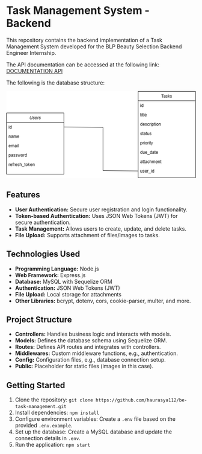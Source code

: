 # Task Management System - Backend

This repository contains the backend implementation of a Task Management System developed for the BLP Beauty Selection Backend Engineer Internship.

The API documentation can be accessed at the following link: 
[DOCUMENTATION API](https://documenter.getpostman.com/view/23702805/2s9YsDmFon)

The following is the database structure:

![Database Structure](db.png)

## Features

- **User Authentication:** Secure user registration and login functionality.
- **Token-based Authentication:** Uses JSON Web Tokens (JWT) for secure authentication.
- **Task Management:** Allows users to create, update, and delete tasks.
- **File Upload:** Supports attachment of files/images to tasks.

## Technologies Used

- **Programming Language:** Node.js
- **Web Framework:** Express.js
- **Database:** MySQL with Sequelize ORM
- **Authentication:** JSON Web Tokens (JWT)
- **File Upload:** Local storage for attachments
- **Other Libraries:** bcrypt, dotenv, cors, cookie-parser, multer, and more.

## Project Structure

- **Controllers:** Handles business logic and interacts with models.
- **Models:** Defines the database schema using Sequelize ORM.
- **Routes:** Defines API routes and integrates with controllers.
- **Middlewares:** Custom middleware functions, e.g., authentication.
- **Config:** Configuration files, e.g., database connection setup.
- **Public:** Placeholder for static files (images in this case).

## Getting Started

1. Clone the repository: `git clone https://github.com/haurasya112/be-task-management.git`
2. Install dependencies: `npm install`
3. Configure environment variables: Create a `.env` file based on the provided `.env.example`.
4. Set up the database: Create a MySQL database and update the connection details in `.env`.
5. Run the application: `npm start`
